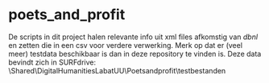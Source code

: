 # poets_and_profit

De scripts in dit project halen relevante info uit xml files afkomstig van *dbnl* en zetten die in een csv voor verdere verwerking. Merk op dat er (veel meer) testdata beschikbaar is dan in deze repository te vinden is. Deze data bevindt zich in SURFdrive: \Shared\DigitalHumanitiesLabatUU\Poetsandprofit\testbestanden